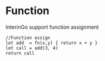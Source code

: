 # Function

InterinGo support function assignment

```iig
//Function assign
let add  = fn(x,y) { return x + y }
let call = add(3, 4)
return call
```

